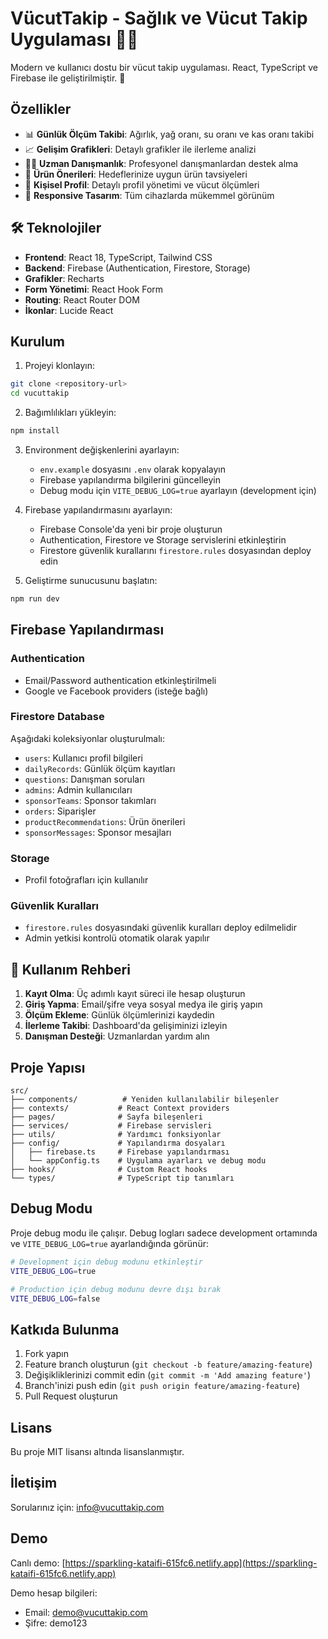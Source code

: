 # VücutTakip - Sağlık ve Vücut Takip Uygulaması 🏃‍♂️

Modern ve kullanıcı dostu bir vücut takip uygulaması. React, TypeScript ve Firebase ile geliştirilmiştir. 🚀

## Özellikler

- 📊 **Günlük Ölçüm Takibi**: Ağırlık, yağ oranı, su oranı ve kas oranı takibi
- 📈 **Gelişim Grafikleri**: Detaylı grafikler ile ilerleme analizi
- 👨‍⚕️ **Uzman Danışmanlık**: Profesyonel danışmanlardan destek alma
- 🛒 **Ürün Önerileri**: Hedeflerinize uygun ürün tavsiyeleri
- 👤 **Kişisel Profil**: Detaylı profil yönetimi ve vücut ölçümleri
- 📱 **Responsive Tasarım**: Tüm cihazlarda mükemmel görünüm

## 🛠️ Teknolojiler

- **Frontend**: React 18, TypeScript, Tailwind CSS
- **Backend**: Firebase (Authentication, Firestore, Storage)
- **Grafikler**: Recharts
- **Form Yönetimi**: React Hook Form
- **Routing**: React Router DOM
- **İkonlar**: Lucide React

## Kurulum

1. Projeyi klonlayın:
```bash
git clone <repository-url>
cd vucuttakip
```

2. Bağımlılıkları yükleyin:
```bash
npm install
```

3. Environment değişkenlerini ayarlayın:
   - `env.example` dosyasını `.env` olarak kopyalayın
   - Firebase yapılandırma bilgilerini güncelleyin
   - Debug modu için `VITE_DEBUG_LOG=true` ayarlayın (development için)

4. Firebase yapılandırmasını ayarlayın:
   - Firebase Console'da yeni bir proje oluşturun
   - Authentication, Firestore ve Storage servislerini etkinleştirin
   - Firestore güvenlik kurallarını `firestore.rules` dosyasından deploy edin

5. Geliştirme sunucusunu başlatın:
```bash
npm run dev
```

## Firebase Yapılandırması

### Authentication
- Email/Password authentication etkinleştirilmeli
- Google ve Facebook providers (isteğe bağlı)

### Firestore Database
Aşağıdaki koleksiyonlar oluşturulmalı:
- `users`: Kullanıcı profil bilgileri
- `dailyRecords`: Günlük ölçüm kayıtları
- `questions`: Danışman soruları
- `admins`: Admin kullanıcıları
- `sponsorTeams`: Sponsor takımları
- `orders`: Siparişler
- `productRecommendations`: Ürün önerileri
- `sponsorMessages`: Sponsor mesajları

### Storage
- Profil fotoğrafları için kullanılır

### Güvenlik Kuralları
- `firestore.rules` dosyasındaki güvenlik kuralları deploy edilmelidir
- Admin yetkisi kontrolü otomatik olarak yapılır

## 🚀 Kullanım Rehberi

1. **Kayıt Olma**: Üç adımlı kayıt süreci ile hesap oluşturun
2. **Giriş Yapma**: Email/şifre veya sosyal medya ile giriş yapın
3. **Ölçüm Ekleme**: Günlük ölçümlerinizi kaydedin
4. **İlerleme Takibi**: Dashboard'da gelişiminizi izleyin
5. **Danışman Desteği**: Uzmanlardan yardım alın

## Proje Yapısı

```
src/
├── components/          # Yeniden kullanılabilir bileşenler
├── contexts/           # React Context providers
├── pages/              # Sayfa bileşenleri
├── services/           # Firebase servisleri
├── utils/              # Yardımcı fonksiyonlar
├── config/             # Yapılandırma dosyaları
│   ├── firebase.ts     # Firebase yapılandırması
│   └── appConfig.ts    # Uygulama ayarları ve debug modu
├── hooks/              # Custom React hooks
└── types/              # TypeScript tip tanımları
```

## Debug Modu

Proje debug modu ile çalışır. Debug logları sadece development ortamında ve `VITE_DEBUG_LOG=true` ayarlandığında görünür:

```bash
# Development için debug modunu etkinleştir
VITE_DEBUG_LOG=true

# Production için debug modunu devre dışı bırak
VITE_DEBUG_LOG=false
```

## Katkıda Bulunma

1. Fork yapın
2. Feature branch oluşturun (`git checkout -b feature/amazing-feature`)
3. Değişikliklerinizi commit edin (`git commit -m 'Add amazing feature'`)
4. Branch'inizi push edin (`git push origin feature/amazing-feature`)
5. Pull Request oluşturun

## Lisans

Bu proje MIT lisansı altında lisanslanmıştır.

## İletişim

Sorularınız için: info@vucuttakip.com

## Demo

Canlı demo: [https://sparkling-kataifi-615fc6.netlify.app](https://sparkling-kataifi-615fc6.netlify.app)

Demo hesap bilgileri:
- Email: demo@vucuttakip.com
- Şifre: demo123